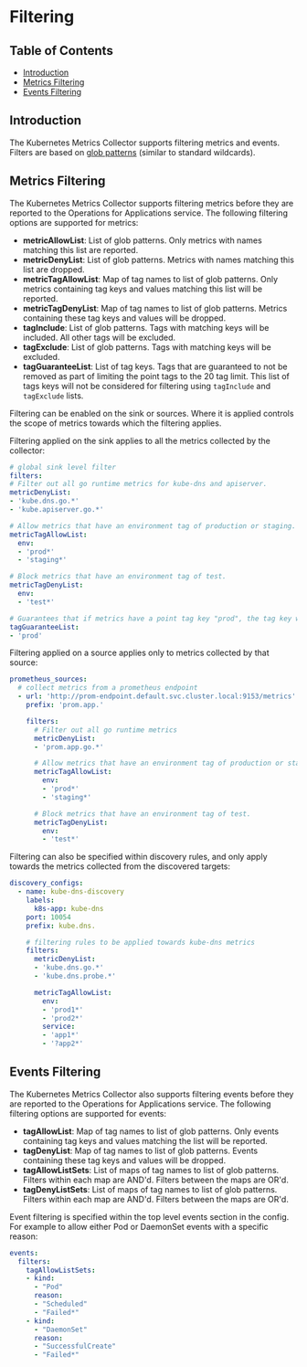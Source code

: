 # Filtering

## Table of Contents
* [Introduction](#introduction)
* [Metrics Filtering](#metrics-filtering)
* [Events Filtering](#events-filtering)

## Introduction
The Kubernetes Metrics Collector supports filtering metrics and events. Filters are based on [glob patterns](https://github.com/gobwas/glob#syntax) (similar to standard wildcards).

## Metrics Filtering

The Kubernetes Metrics Collector supports filtering metrics before they are reported to the Operations for Applications service. The following filtering options are supported for metrics:

  * **metricAllowList**: List of glob patterns. Only metrics with names matching this list are reported.
  * **metricDenyList**: List of glob patterns. Metrics with names matching this list are dropped.
  * **metricTagAllowList**: Map of tag names to list of glob patterns. Only metrics containing tag keys and values matching this list will be reported.
  * **metricTagDenyList**: Map of tag names to list of glob patterns. Metrics containing these tag keys and values will be dropped.
  * **tagInclude**: List of glob patterns. Tags with matching keys will be included. All other tags will be excluded.
  * **tagExclude**: List of glob patterns. Tags with matching keys will be excluded.
  * **tagGuaranteeList**: List of tag keys. Tags that are guaranteed to not be removed as part of limiting the point tags to the 20 tag limit. This list of tags keys will not be considered for filtering using `tagInclude` and `tagExclude` lists.

Filtering can be enabled on the sink or sources. Where it is applied controls the scope of metrics towards which the filtering applies.

Filtering applied on the sink applies to all the metrics collected by the collector:

```yaml
# global sink level filter
filters:
# Filter out all go runtime metrics for kube-dns and apiserver.
metricDenyList:
- 'kube.dns.go.*'
- 'kube.apiserver.go.*'

# Allow metrics that have an environment tag of production or staging.
metricTagAllowList:
  env:
  - 'prod*'
  - 'staging*'

# Block metrics that have an environment tag of test.
metricTagDenyList:
  env:
  - 'test*'

# Guarantees that if metrics have a point tag key "prod", the tag key will not be filtered out.
tagGuaranteeList:
- 'prod'
```

Filtering applied on a source applies only to metrics collected by that source:
```yaml
prometheus_sources:
  # collect metrics from a prometheus endpoint
  - url: 'http://prom-endpoint.default.svc.cluster.local:9153/metrics'
    prefix: 'prom.app.'

    filters:
      # Filter out all go runtime metrics
      metricDenyList:
      - 'prom.app.go.*'

      # Allow metrics that have an environment tag of production or staging
      metricTagAllowList:
        env:
        - 'prod*'
        - 'staging*'

      # Block metrics that have an environment tag of test.
      metricTagDenyList:
        env:
        - 'test*'
```

Filtering can also be specified within discovery rules, and only apply towards the metrics collected from the discovered targets:
```yaml
discovery_configs:
  - name: kube-dns-discovery
    labels:
      k8s-app: kube-dns
    port: 10054
    prefix: kube.dns.

    # filtering rules to be applied towards kube-dns metrics
    filters:
      metricDenyList:
      - 'kube.dns.go.*'
      - 'kube.dns.probe.*'

      metricTagAllowList:
        env:
        - 'prod1*'
        - 'prod2*'
        service:
        - 'app1*'
        - '?app2*'
```

## Events Filtering

The Kubernetes Metrics Collector also supports filtering events before they are reported to the Operations for Applications service. The following filtering options are supported for events:

* **tagAllowList**: Map of tag names to list of glob patterns. Only events containing tag keys and values matching the list will be reported.
* **tagDenyList**: Map of tag names to list of glob patterns. Events containing these tag keys and values will be dropped.
* **tagAllowListSets**: List of maps of tag names to list of glob patterns. Filters within each map are AND'd. Filters between the maps are OR'd.
* **tagDenyListSets**: List of maps of tag names to list of glob patterns. Filters within each map are AND'd. Filters between the maps are OR'd.

Event filtering is specified within the top level events section in the config. For example to allow either Pod or DaemonSet events with a specific reason:

```yaml
events:
  filters:
    tagAllowListSets:
    - kind:
      - "Pod"
      reason:
      - "Scheduled"
      - "Failed*"
    - kind:
      - "DaemonSet"
      reason:
      - "SuccessfulCreate"
      - "Failed*"
```
